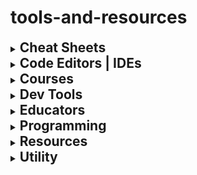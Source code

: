 # tools-and-resources

<details>
<summary><h2 style='display:inline'>Cheat Sheets</h2></summary>

- ### Cheat Sheets-General

  | Sr. | Site Name                                            | Description                                                              |
  | --- | ---------------------------------------------------- | ------------------------------------------------------------------------ |
  | 1   | [OverAPI](https://overapi.com/)                      | Programming Cheat Sheets                                                 |
  | 2   | [CheatoGraphy](https://cheatography.com/)            | Programming, Software, etc Cheat Sheets                                  |
  | 3   | [ShortcutFoo](https://www.shortcutfoo.com/app/dojos) | Shortcuts for Programming Editors & Apps <br/> Programming Code Snippets |
  | 4   | [CheatSheets](http://www.cheat-sheets.org/)          | All Cheat Sheets & References                                            |
  | 5   | [DevHints](https://devhints.io/)                     | Cheat Sheets                                                             |

- ### Cheat Sheets-Web Development

  | Sr. | Site Name                                                                                  | Description                            |
  | --- | ------------------------------------------------------------------------------------------ | -------------------------------------- |
  | 1   | [HTML5 Reference](https://dev.w3.org/html5/html-author/)                                   | HTML5 Detailed Cheat Sheet             |
  | 2   | [HTML CheatSheet](https://htmlcheatsheet.com/)                                             | HTML, CSS & JS Interactive Cheat Sheet |
  | 3   | [HTML Entities](https://dev.w3.org/html5/html-author/charref)                              | List of HTML Entities/Characters       |
  | 4   | [Markdown CheatSheet](https://github.com/tchapi/markdown-cheatsheet/blob/master/README.md) | Markdown Cheat Sheet                   |

- ### Cheat Sheets-Miscellaneous

  | Sr. | Site Name                                                                                            | Description                                               |
  | --- | ---------------------------------------------------------------------------------------------------- | --------------------------------------------------------- |
  | 1   | [GitConnected](https://levelup.gitconnected.com/35-website-cheat-sheets-for-developers-f8da96aa84f1) | List of 35 Cheat Sheets                                   |
  | 2   | [PyAutoGUI](https://pyautogui.readthedocs.io/en/latest/quickstart.html)                              | PyAutoGUI Cheat Sheet                                     |
  | 3   | [Shortcuts.Design](https://shortcuts.design/)                                                        | Shortcuts for Designing, Development & Productivity Tools |
  | 4   | [WebFX](https://www.webfx.com/tools/emoji-cheat-sheet/)                                              | Emoji & Sound Cheat Sheet                                 |

</details>

<details>
<summary><h2 style='display:inline'>Code Editors | IDEs</h2></summary>

- ### All in One

  | Sr. | Site Name                                 | Description                                                                          |
  | --- | ----------------------------------------- | ------------------------------------------------------------------------------------ |
  | 1   | [Repl.it](https://repl.it/~)              | All in One online IDE <br/> Has auto-save feature                                    |
  | 2   | [NeverInstall](https://neverinstall.com/) | Development & Design Software right inside the browser <br/> Does not have auto-save |
  | 3   | [OneCompiler](https://onecompiler.com/)   | Compiles Programming, Web and Database Languages                                     |
  | 4   | [JDoodle](https://www.jdoodle.com/)       | Compiles a lot of Programming Languages                                              |
  | 5   | [IDEOne](https://ideone.com/)             | A mini JDoodle                                                                       |
  | 6   | [myCompiler](https://www.mycompiler.io/)  | Compiles a small set of languages                                                    |

- ### Code Editors-Web Development

  | Sr. | Site Name                               | Description                                              |
  | --- | --------------------------------------- | -------------------------------------------------------- |
  | 1   | [Glitch](https://glitch.com/)           | All in One solution for Developing and Hosting a Web App |
  | 2   | [PlayCode](https://playcode.io/)        | Lightweight IDE for Projects                             |
  | 3   | [CodeSandBox](https://codesandbox.io/)  | IDE for Web Dev                                          |
  | 4   | [StackBlitz](https://stackblitz.com/)   | IDE for Web Dev                                          |
  | 5   | [CodePen](https://codepen.io/your-work) | Lightweight IDE for practicing code snippets             |
  | 6   | [JSFiddle](https://jsfiddle.net/)       | A CodePen clone                                          |

- ### Code Editors-Miscellaneous

  | Sr. | Site Name                                                                | Description                                   |
  | --- | ------------------------------------------------------------------------ | --------------------------------------------- |
  | 1   | [PythonTutor](http://pythontutor.com/)                                   | Visualize Code Execution                      |
  | 2   | [Programiz](https://www.programiz.com/java-programming/online-compiler/) | Compiles a small set of Programming languages |

</details>

<details>
<summary><h2 style='display:inline'>Courses</h2></summary>

- ### Courses-General

  | Sr. | Site Name                                              | Description    |
  | --- | ------------------------------------------------------ | -------------- |
  | 1   | [Eduonix](https://www.eduonix.com/dashboard)           | All Courses    |
  | 2   | [Codecademy](https://www.codecademy.com/catalog)       | All Courses    |
  | 3   | [TheOdinProject](https://www.theodinproject.com/#)     | Web Dev Course |
  | 4   | [JetBrains Academy](https://hyperskill.org/study-plan) | Web Dev Course |

- ### Free Courses

  | Sr. | Site Name                                                                                       | Description                      |
  | --- | ----------------------------------------------------------------------------------------------- | -------------------------------- |
  | 1   | [DigitalDefynd](https://digitaldefynd.com/)                                                     | Free Courses                     |
  | 2   | [100OffDeal](https://100offdeal.online/)                                                        | Free Courses                     |
  | 3   | [FreeWebCart](https://www.freewebcart.com/)                                                     | Free Udemy Courses               |
  | 4   | [DiscUdemy](https://www.discudemy.com/)                                                         | Free Udemy Courses               |
  | 5   | [Coupon4u](https://coupon4u.org/)                                                               | Free Udemy Courses               |
  | 6   | [FreeCourseSite](https://freecoursesite.com/)                                                   | Free Udemy Courses               |
  | 7   | [FreeTutorialOnline](http://freetutorialonline.com/)                                            | Free Udemy Courses               |
  | 8   | [Java Masterclass by Tim Buchalka](http://freetutorialonline.com/java-programming-masterclass/) | Java Masterclass by Tim Buchalka |

</details>

<details>
<summary><h2 style='display:inline'>Dev Tools</h2></summary>

- ### Code Formatting | Sharing

  | Sr. | Site Name                                 | Description         |
  | --- | ----------------------------------------- | ------------------- |
  | 1   | [CodeImg](https://codeimg.io/)            | Format & Share code |
  | 2   | [Pastebin](https://pastebin.com/)         | Share code          |
  | 3   | [CodeBeautify](https://codebeautify.org/) | Format code         |

- ### Color Tools

  | Sr. | Site Name                                                                                                        | Description              |
  | --- | ---------------------------------------------------------------------------------------------------------------- | ------------------------ |
  | 1   | [Fluent UI Theme Designer](https://fluentuipr.z22.web.core.windows.net/heads/master/theming-designer/index.html) | Fluent UI Theme Designer |
  | 2   | [Image Color Picker](https://imagecolorpicker.com/)                                                              | Image Color Picker       |
  | 3   | [Coolors](https://coolors.co/)                                                                                   | Color Schemes Generator  |
  | 4   | [Adobe Color Wheel](https://color.adobe.com/create/color-wheel)                                                  | Color Palette Generator  |

- ### CSS Tools

  | Sr. | Site Name                                                                | Description                         |
  | --- | ------------------------------------------------------------------------ | ----------------------------------- |
  | 1   | [CSS Layout](https://csslayout.io/)                                      | Collection of Layouts & Patterns    |
  | 2   | [CSS Generator](https://cssgenerator.org/text-shadow-css-generator.html) | Text Shadow Generator               |
  | 3   | [CSS Gradient](https://cssgradient.io/)                                  | CSS Gradient & Background Generator |
  | 4   | [CSSmatic](https://www.cssmatic.com/)                                    | Gradient, Box Shadow Tool           |

- ### Designing | Editing

  | Sr. | Site Name                                                                                      | Description                         |
  | --- | ---------------------------------------------------------------------------------------------- | ----------------------------------- |
  | 1   | [VistaCreate](https://create.vista.com/home/)                                                  | Graphic Design App                  |
  | 2   | [Canva](https://www.canva.com/)                                                                | Graphic Design App                  |
  | 3   | [SVGator](https://www.svgator.com/)                                                            | SVG Animator                        |
  | 4   | [PatternPad](https://patternpad.com/editor.html)                                               | Create Patterns                     |
  | 5   | [MDN](https://developer.mozilla.org/en-US/docs/Web/SVG/Tutorial/Tools_for_SVG)                 | SVG Tools                           |
  | 6   | [PhotoPea](https://www.photopea.com/)                                                          | Complete Photo Editor               |
  | 7   | [PhotoScissors](https://photoscissors.com/tutorials/online/how-to-make-transparent-background) | Make Images’ background transparent |
  | 8   | [Veed](https://www.veed.io/)                                                                   | Video Editor & Compressor           |
  | 9   | [Clideo](https://clideo.com/tools)                                                             | Video Editor & Compressor           |

- ### Fonts

  | Sr. | Site Name                                                 | Description           |
  | --- | --------------------------------------------------------- | --------------------- |
  | 1   | [Font Flipper](https://fontflipper.com/upload)            | Free Fonts            |
  | 2   | [Google Fonts](https://fonts.google.com/)                 | Free Fonts            |
  | 3   | [CSS Font Stack](https://www.cssfontstack.com/)           | Free Fonts            |
  | 4   | [Fontjoy](https://fontjoy.com/)                           | Create Font Pairings  |
  | 5   | [Font Squirrel](https://www.fontsquirrel.com/matcherator) | Get Fonts from Images |

- ### Icons

  | Sr. | Site Name                                                     | Description |
  | --- | ------------------------------------------------------------- | ----------- |
  | 1   | [FontAwesome](https://fontawesome.com/icons?d=gallery&m=free) | Free Icons  |
  | 2   | [IconMonstr](https://iconmonstr.com/)                         | Free Icons  |
  | 3   | [IconFinder](https://www.iconfinder.com/)                     | Free Icons  |

- ### Stock Graphics

  | Sr. | Site Name                                  | Description                |
  | --- | ------------------------------------------ | -------------------------- |
  | 1   | [SameEnergy](https://same.energy/)         | Image Search Engine        |
  | 2   | [Pexels](https://www.pexels.com/)          | Stock Photos               |
  | 3   | [Pixabay](https://pixabay.com/)            | Stock Photos               |
  | 4   | [unSplash](https://unsplash.com/)          | Stock Photos               |
  | 5   | [unDraw](https://undraw.co/illustrations)  | Illustrations              |
  | 6   | [Icons8](https://icons8.com/illustrations) | Illustrations              |
  | 7   | [FreePik](https://www.freepik.com/)        | Stock Photos, Vectors, PSD |

- ### WhiteBoards

  | Sr. | Site Name                                       | Description |
  | --- | ----------------------------------------------- | ----------- |
  | 1   | [Google Jamboard](https://jamboard.google.com/) | White Board |
  | 2   | [WebWhiteboard](https://webwhiteboard.com/)     | White Board |

- ### More Tools

  | Sr. | Site Name                                                                           | Description       |
  | --- | ----------------------------------------------------------------------------------- | ----------------- |
  | 1   | [SmallDev.Tools](https://smalldev.tools/)                                           | Tools             |
  | 2   | [TinyWow](https://tinywow.com/)                                                     | Tools             |
  | 3   | [Telegraph](https://telegra.ph/100-Free-Tools-And-Resources-Youre-Gonna-Love-01-16) | Tools & Resources |

- ### Dev Tools-Miscellaneous

  | Sr. | Site Name                                                           | Description                    |
  | --- | ------------------------------------------------------------------- | ------------------------------ |
  | 1   | [Lucidchart](https://lucid.app/documents#/documents?folder_id=home) | Make Gantt Charts              |
  | 2   | [AppyPie](https://www.appypie.com/)                                 | No-Code Mobile App Development |

</details>

<details>
<summary><h2 style='display:inline'>Educators</h2></summary>

| Sr. | Site Name                                                       | Description         |
| --- | --------------------------------------------------------------- | ------------------- |
| 1   | [RoadMap.sh](https://roadmap.sh/)                               | Dev RoadMaps        |
| 2   | [Github-liuchong](https://github.com/liuchong/awesome-roadmaps) | Dev RoadMaps        |
| 3   | [Dev.to](https://dev.to/)                                       | Dev Community       |
| 4   | [Daily.dev](https://daily.dev/)                                 | Dev Articles        |
| 5   | [SkillShack.dev](https://skillshack.dev/)                       | Dev Articles        |
| 6   | [CSS-Tricks](https://css-tricks.com/)                           | CSS-Tricks          |
| 7   | [Linktree](https://linktr.ee/takeUforward)                      | Striver \| Linktree |

</details>

<details>
<summary><h2 style='display:inline'>Programming</h2></summary>

- ### Challenges (Development Problems)

  | Sr. | Site Name                                        | Description        |
  | --- | ------------------------------------------------ | ------------------ |
  | 1   | [100DaysCSS](https://100dayscss.com/)            | Web Dev Problems   |
  | 2   | [AceFrontEnd](https://www.acefrontend.com/)      | Web Dev Problems   |
  | 3   | [Codier](https://codier.io/)                     | Front-end Problems |
  | 4   | [FrontEndMentor](https://www.frontendmentor.io/) | Front-end Problems |

- ### Challenges (Coding Problems)

  | Sr. | Site Name                             | Description     |
  | --- | ------------------------------------- | --------------- |
  | 1   | [CodeWars](https://www.codewars.com/) | Coding Problems |
  | 2   | [CoderByte](https://coderbyte.com/)   | Coding Problems |

- ### DBMS

  | Sr. | Site Name                                                 | Description                 |
  | --- | --------------------------------------------------------- | --------------------------- |
  | 1   | [SqlShack](https://www.sqlshack.com/sql-server-training/) | SQL Server Training         |
  | 2   | [SQL Joins](https://joins.spathon.com/)                   | SQL Joins                   |
  | 3   | [DAX Guide](https://dax.guide/)                           | DAX Guide                   |
  | 4   | [Hightouch](https://hightouch.io/)                        | Create database without SQL |

- ### DSA

  | Sr. | Site Name                                                                                                                                                     | Description                         |
  | --- | ------------------------------------------------------------------------------------------------------------------------------------------------------------- | ----------------------------------- |
  | 1   | [USACO Guide](https://usaco.guide/)                                                                                                                           | USACO Guide                         |
  | 2   | [YouTube-Neetcode](https://www.youtube.com/watch?v=SVvr3ZjtjI8)                                                                                               | How I Got Good at Coding Interviews |
  | 3   | [LeetCode \| Blind](https://leetcode.com/discuss/general-discussion/460599/blind-75-leetcode-questions)                                                       | Blind \| 75 LeetCode Questions      |
  | 4   | [Striver's SDE Sheet](https://docs.google.com/document/u/0/d/1SM92efk8oDl8nyVw8NHPnbGexTS9W-1gmTEYfEurLWQ/mobilebasic)                                        | Striver's SDE Sheet                 |
  | 5   | [CareerGuru99](https://career.guru99.com/)                                                                                                                    | Interview Questions & Answers       |
  | 6   | [CS CMU](https://www.cs.cmu.edu/~clo/www/CMU/DataStructures/)                                                                                                 | Data Structures & Algorithms        |
  | 7   | [Stanford](http://graphics.stanford.edu/~seander/bithacks.html#OperationCounting)                                                                             | Bit Twiddling Hacks                 |
  | 8   | [LeetCode](https://leetcode.com/problems/sum-of-two-integers/discuss/84278/A-summary%3A-how-to-use-bit-manipulation-to-solve-problems-easily-and-efficiently) | Bit Manipulation Guide              |

- ### Documentation

  | Sr. | Site Name                                                                              | Description                  |
  | --- | -------------------------------------------------------------------------------------- | ---------------------------- |
  | 1   | [DevDocs](https://devdocs.io/)                                                         | API Documentation            |
  | 2   | [Microsoft](https://developer.microsoft.com/en-us/)                                    | All Microsoft Docs           |
  | 3   | [EbookFoundation](https://github.com/EbookFoundation/free-programming-books)           | Free Programming Books       |
  | 4   | [Github](https://github.com/search?o=desc&q=stars%3A>100000&s=stars&type=Repositories) | Most Starred Repos on Github |

- ### Java Docs

  | Sr. | Site Name                                                                             | Description                     |
  | --- | ------------------------------------------------------------------------------------- | ------------------------------- |
  | 1   | [Oracle](https://docs.oracle.com/javase/tutorial/index.html)                          | The Java Tutorials              |
  | 2   | [Oracle](https://docs.oracle.com/javase/tutorial/java/TOC.html)                       | Learning the Java Language: ToC |
  | 3   | [JournalDev](https://www.journaldev.com/7153/core-java-tutorial)                      | Core Java                       |
  | 4   | [HowToDoInJava](https://howtodoinjava.com/java/basics/java-tutorial/#6-learning-java) | HowToDoInJava                   |
  | 5   | [YouTube-Coding with John](https://www.youtube.com/watch?v=ftKBLu47u_U)               | Project Lombok                  |
  | 6   | [JFreeChart](https://www.jfree.org/jfreechart/)                                       | JFreeChart                      |

- ### JavaFX

  | Sr. | Site Name                                                                     | Description              |
  | --- | ----------------------------------------------------------------------------- | ------------------------ |
  | 1   | [JavaFX](https://openjfx.io/)                                                 | JavaFX                   |
  | 2   | [Jenkov](http://tutorials.jenkov.com/javafx/index.html)                       | JavaFX tutorial          |
  | 3   | [Oracle](https://docs.oracle.com/javafx/2/ui_controls/jfxpub-ui_controls.pdf) | Using JavaFX UI Controls |

- ### Python Docs

  | Sr. | Site Name                                                                                 | Description                           |
  | --- | ----------------------------------------------------------------------------------------- | ------------------------------------- |
  | 1   | [Automate the Boring Stuff with Python](https://automatetheboringstuff.com/2e/chapter20/) | Automate the Boring Stuff with Python |
  | 2   | [Practice Python](http://www.practicepython.org/)                                         | Python practice problems              |

- ### Web Development

  | Sr. | Site Name                                                                             | Description                                           |
  | --- | ------------------------------------------------------------------------------------- | ----------------------------------------------------- |
  | 1   | [Netlify](https://sde-resources.netlify.app/)                                         | Learn Web Dev                                         |
  | 2   | [JavaScript Tutorial](https://www.javascripttutorial.net/)                            | JavaScript Tutorial                                   |
  | 3   | [GitConnected](https://levelup.gitconnected.com/how-to-learn-javascript-839fa03745c8) | Learn JavaScript - by Emma Bostian \| Level Up Coding |

</details>

<details>
<summary><h2 style='display:inline'>Resources</h2></summary>

| Sr. | Site Name                                    | Description            |
| --- | -------------------------------------------- | ---------------------- |
| 1   | [lumpysoft](https://lumpysoft.com/)          | Google Index Search    |
| 2   | [PDF Drive](https://www.pdfdrive.com/)       | Search & download PDFs |
| 3   | [Z-Library](https://z-lib.org/)              | Z-Library              |
| 4   | [Telegram](https://telegramchannels.me/)     | Telegram Resources     |
| 5   | [Project Tunnel](https://projecttunnel.com/) | Projects               |

- ### Job related

  | Sr. | Site Name                                                   | Description             |
  | --- | ----------------------------------------------------------- | ----------------------- |
  | 1   | [ReLevel](https://relevel.com/)                             | Jobs                    |
  | 2   | [GeeksForGeeks](https://practice.geeksforgeeks.org/jobs#)   | Jobs                    |
  | 3   | [Crossover](https://www.crossover.com/)                     | Remote Jobs             |
  | 4   | [Turing](https://www.turing.com/)                           | Remote Jobs             |
  | 5   | [UserTesting](https://www.usertesting.com/get-paid-to-test) | Get Paid To User Test   |
  | 6   | [Polywork](https://www.polywork.com/)                       | Portfolio Maker         |
  | 7   | [Overleaf](https://www.overleaf.com/project)                | Resume Maker            |
  | 8   | [CVShine](https://cvshine.standuply.com/)                   | Get Feedback on your CV |

</details>

<details>
<summary><h2 style='display:inline'>Utility</h2></summary>

- ### Compress \| Convert

  | Sr. | Site Name                                         | Description              |
  | --- | ------------------------------------------------- | ------------------------ |
  | 1   | [Online-Convert](https://www.online-convert.com/) | Convert Tools            |
  | 2   | [FreeConvert](https://www.freeconvert.com/)       | Convert & Compress Tools |
  | 3   | [TinyPNG](https://tinypng.com/)                   | Compress PNGs            |

- ### Torrents \| Mods

  | Sr. | Site Name                                                 | Description                    |
  | --- | --------------------------------------------------------- | ------------------------------ |
  | 1   | [MoviesVerse](https://moviesverse.org.in/)                | Movies & Series                |
  | 2   | [KatmovieHD](https://katmoviehd.sx/)                      | Movies & Series                |
  | 3   | [KatmovieHD](https://katmoviehd.proxybit.monster/)        | Movies & Series                |
  | 4   | [Yify Movies](https://moviesyify.online/)                 | Watch Movies & TV Series       |
  | 5   | [Pirate Proxy.wtf](https://pirateproxy.wtf/)              | Pirate Bay Proxy List          |
  | 6   | [Pirate Proxy.ink](https://pirateproxy.ink/)              | Torrent website                |
  | 7   | [an1](https://an1.com/)                                   | Mod Games for Android & more   |
  | 8   | [Justice League](https://onlyjusticeleague.blogspot.com/) | Justice League animated videos |

- ### PDF Tools

  | Sr. | Site Name                                              | Description                                                                                                           |
  | --- | ------------------------------------------------------ | --------------------------------------------------------------------------------------------------------------------- |
  | 1   | [PDF 2 DOC](https://pdf2doc.com/)                      | PDF<-->DOC \| PDF<-->JPG \| PDF<-->PNG \| PDF Compressor <br/> \| Combine PDF \| Rotate PDF \| Unlock PDF \| Crop PDF |
  | 2   | [pdf2go](https://www.pdf2go.com/create-searchable-pdf) | Make PDF Searchable                                                                                                   |
  | 3   | [PDF24 Tools](https://tools.pdf24.org/en/merge-pdf)    | Merge PDF-No size limits                                                                                              |
  | 4   | [11zon](https://bigpdf.11zon.com/en/compress-pdf/)     | Compress PDF to given size                                                                                            |
  | 5   | [PDF resizer](https://pdfresizer.com/)                 | Crop PDF \| PDF resizer                                                                                               |
  | 6   | [Ave PDF](https://avepdf.com/en/hyper-compress-pdf)    | Hyper-Compress & Optimize PDF                                                                                         |
  | 7   | [iLovePDF](https://www.ilovepdf.com/)                  | PDF tools                                                                                                             |

- ### Share Files

  | Sr. | Site Name                               | Description |
  | --- | --------------------------------------- | ----------- |
  | 1   | [ToffeeShare](https://toffeeshare.com/) | Share Files |
  | 2   | [SnapDrop](https://snapdrop.net/)       | Share Files |

- ### Teaching Tools

  | Sr. | Site Name                                                                                                                                                                                      | Description         |
  | --- | ---------------------------------------------------------------------------------------------------------------------------------------------------------------------------------------------- | ------------------- |
  | 1   | [Dispy](https://dispy.in/)                                                                                                                                                                     | Web Presentations   |
  | 2   | [Shaalaa](https://www.shaalaa.com/question-bank-solutions?type=courses&c=maharashtra-state-board-ssc-hsc-ssc-10th-english-medium-class-10th-board-exam_662&r=textbook-solutions&subjects=3277) | Solutions for SSC   |
  | 3   | [Meritnation](https://www.meritnation.com/maharashtra-class-10/91)                                                                                                                             | SSC Study Materials |

- ### Wallpapers

  | Sr. | Site Name                                    | Description |
  | --- | -------------------------------------------- | ----------- |
  | 1   | [UHDPaper](https://www.uhdpaper.com/)        | Wallpapers  |
  | 2   | [HDQWalls](https://hdqwalls.com/)            | Wallpapers  |
  | 3   | [WallpapersWide](http://wallpaperswide.com/) | Wallpapers  |

| Sr. | Site Name                                      | Description                    |
| --- | ---------------------------------------------- | ------------------------------ |
| 1   | [Resoomer](https://resoomer.com/en/)           | Text Summarizer                |
| 2   | [OCRSpace](https://ocr.space/)                 | Best OCR Site + API            |
| 3   | [Number Empire](https://www.numberempire.com/) | Math Tools                     |
| 4   | [Ninite](https://ninite.com/)                  | Install / Update Multiple Apps |

</details>
